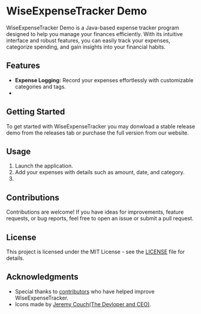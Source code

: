 # WiseExpenseTracker Demo

WiseExpenseTracker Demo is a Java-based expense tracker program designed to help you manage your finances efficiently. With its intuitive interface and robust features, you can easily track your expenses, categorize spending, and gain insights into your financial habits.

## Features
- **Expense Logging:** Record your expenses effortlessly with customizable categories and tags.
- 
## Getting Started
To get started with WiseExpenseTracker you may donwload a stable release demo from the releases tab or purchase the full version from our website.

## Usage
1. Launch the application.
2. Add your expenses with details such as amount, date, and category.
3. 
## Contributions
Contributions are welcome! If you have ideas for improvements, feature requests, or bug reports, feel free to open an issue or submit a pull request.

## License
This project is licensed under the MIT License - see the [LICENSE](LICENSE) file for details.

## Acknowledgments
- Special thanks to [contributors](CONTRIBUTORS.md) who have helped improve WiseExpenseTracker.
- Icons made by [Jeremy Couch(The Devloper and CEO)](https://www.WiseExpenseTracker.com).
